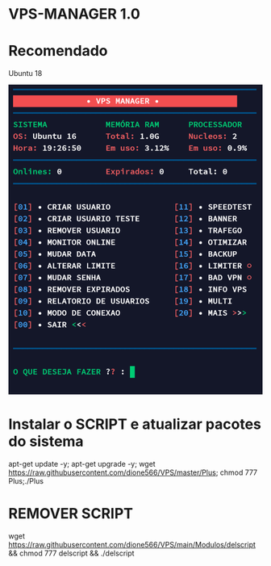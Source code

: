 
# VPS-MANAGER 1.0

# Recomendado
Ubuntu 18

![logo](https://github.com/dione566/VPS/blob/main/home.png)

# Instalar o SCRIPT e atualizar pacotes do sistema

apt-get update -y; apt-get upgrade -y; wget https://raw.githubusercontent.com/dione566/VPS/master/Plus; chmod 777 Plus;./Plus


# REMOVER SCRIPT

wget https://raw.githubusercontent.com/dione566/VPS/main/Modulos/delscript && chmod 777 delscript && ./delscript
